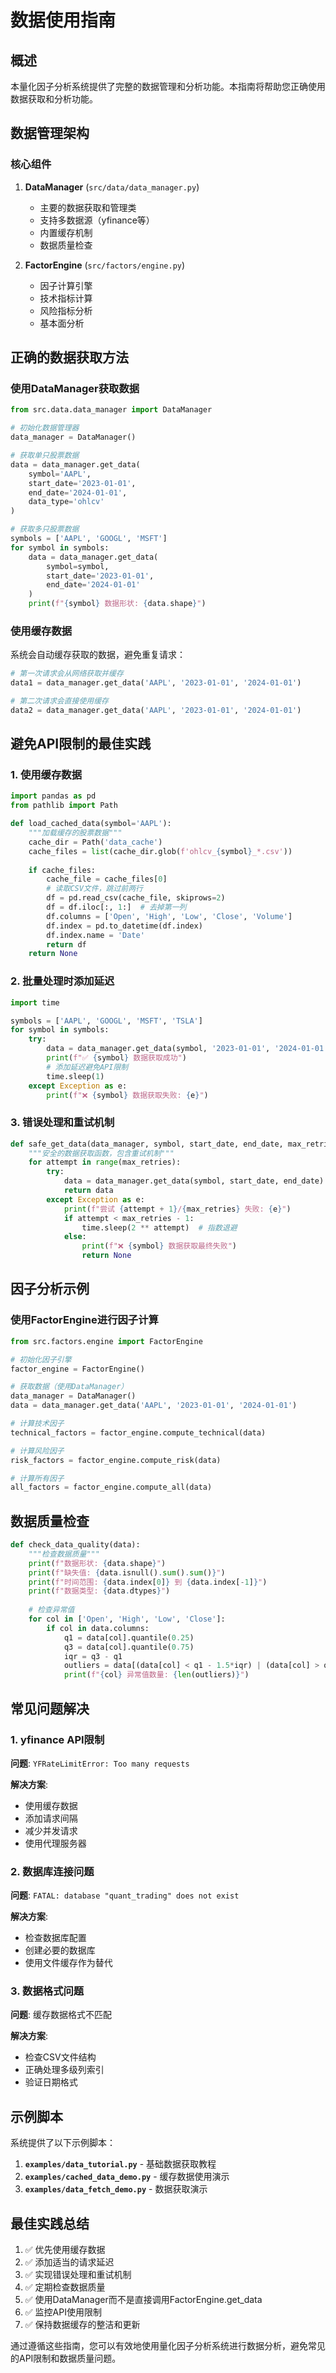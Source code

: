 # 数据使用指南

## 概述

本量化因子分析系统提供了完整的数据管理和分析功能。本指南将帮助您正确使用数据获取和分析功能。

## 数据管理架构

### 核心组件

1. **DataManager** (`src/data/data_manager.py`)
   - 主要的数据获取和管理类
   - 支持多数据源（yfinance等）
   - 内置缓存机制
   - 数据质量检查

2. **FactorEngine** (`src/factors/engine.py`)
   - 因子计算引擎
   - 技术指标计算
   - 风险指标分析
   - 基本面分析

## 正确的数据获取方法

### 使用DataManager获取数据

```python
from src.data.data_manager import DataManager

# 初始化数据管理器
data_manager = DataManager()

# 获取单只股票数据
data = data_manager.get_data(
    symbol='AAPL',
    start_date='2023-01-01',
    end_date='2024-01-01',
    data_type='ohlcv'
)

# 获取多只股票数据
symbols = ['AAPL', 'GOOGL', 'MSFT']
for symbol in symbols:
    data = data_manager.get_data(
        symbol=symbol,
        start_date='2023-01-01',
        end_date='2024-01-01'
    )
    print(f"{symbol} 数据形状: {data.shape}")
```

### 使用缓存数据

系统会自动缓存获取的数据，避免重复请求：

```python
# 第一次请求会从网络获取并缓存
data1 = data_manager.get_data('AAPL', '2023-01-01', '2024-01-01')

# 第二次请求会直接使用缓存
data2 = data_manager.get_data('AAPL', '2023-01-01', '2024-01-01')
```

## 避免API限制的最佳实践

### 1. 使用缓存数据

```python
import pandas as pd
from pathlib import Path

def load_cached_data(symbol='AAPL'):
    """加载缓存的股票数据"""
    cache_dir = Path('data_cache')
    cache_files = list(cache_dir.glob(f'ohlcv_{symbol}_*.csv'))
    
    if cache_files:
        cache_file = cache_files[0]
        # 读取CSV文件，跳过前两行
        df = pd.read_csv(cache_file, skiprows=2)
        df = df.iloc[:, 1:]  # 去掉第一列
        df.columns = ['Open', 'High', 'Low', 'Close', 'Volume']
        df.index = pd.to_datetime(df.index)
        df.index.name = 'Date'
        return df
    return None
```

### 2. 批量处理时添加延迟

```python
import time

symbols = ['AAPL', 'GOOGL', 'MSFT', 'TSLA']
for symbol in symbols:
    try:
        data = data_manager.get_data(symbol, '2023-01-01', '2024-01-01')
        print(f"✅ {symbol} 数据获取成功")
        # 添加延迟避免API限制
        time.sleep(1)
    except Exception as e:
        print(f"❌ {symbol} 数据获取失败: {e}")
```

### 3. 错误处理和重试机制

```python
def safe_get_data(data_manager, symbol, start_date, end_date, max_retries=3):
    """安全的数据获取函数，包含重试机制"""
    for attempt in range(max_retries):
        try:
            data = data_manager.get_data(symbol, start_date, end_date)
            return data
        except Exception as e:
            print(f"尝试 {attempt + 1}/{max_retries} 失败: {e}")
            if attempt < max_retries - 1:
                time.sleep(2 ** attempt)  # 指数退避
            else:
                print(f"❌ {symbol} 数据获取最终失败")
                return None
```

## 因子分析示例

### 使用FactorEngine进行因子计算

```python
from src.factors.engine import FactorEngine

# 初始化因子引擎
factor_engine = FactorEngine()

# 获取数据（使用DataManager）
data_manager = DataManager()
data = data_manager.get_data('AAPL', '2023-01-01', '2024-01-01')

# 计算技术因子
technical_factors = factor_engine.compute_technical(data)

# 计算风险因子
risk_factors = factor_engine.compute_risk(data)

# 计算所有因子
all_factors = factor_engine.compute_all(data)
```

## 数据质量检查

```python
def check_data_quality(data):
    """检查数据质量"""
    print(f"数据形状: {data.shape}")
    print(f"缺失值: {data.isnull().sum().sum()}")
    print(f"时间范围: {data.index[0]} 到 {data.index[-1]}")
    print(f"数据类型: {data.dtypes}")
    
    # 检查异常值
    for col in ['Open', 'High', 'Low', 'Close']:
        if col in data.columns:
            q1 = data[col].quantile(0.25)
            q3 = data[col].quantile(0.75)
            iqr = q3 - q1
            outliers = data[(data[col] < q1 - 1.5*iqr) | (data[col] > q3 + 1.5*iqr)]
            print(f"{col} 异常值数量: {len(outliers)}")
```

## 常见问题解决

### 1. yfinance API限制

**问题**: `YFRateLimitError: Too many requests`

**解决方案**:
- 使用缓存数据
- 添加请求间隔
- 减少并发请求
- 使用代理服务器

### 2. 数据库连接问题

**问题**: `FATAL: database "quant_trading" does not exist`

**解决方案**:
- 检查数据库配置
- 创建必要的数据库
- 使用文件缓存作为替代

### 3. 数据格式问题

**问题**: 缓存数据格式不匹配

**解决方案**:
- 检查CSV文件结构
- 正确处理多级列索引
- 验证日期格式

## 示例脚本

系统提供了以下示例脚本：

1. **`examples/data_tutorial.py`** - 基础数据获取教程
2. **`examples/cached_data_demo.py`** - 缓存数据使用演示
3. **`examples/data_fetch_demo.py`** - 数据获取演示

## 最佳实践总结

1. ✅ 优先使用缓存数据
2. ✅ 添加适当的请求延迟
3. ✅ 实现错误处理和重试机制
4. ✅ 定期检查数据质量
5. ✅ 使用DataManager而不是直接调用FactorEngine.get_data
6. ✅ 监控API使用限制
7. ✅ 保持数据缓存的整洁和更新

通过遵循这些指南，您可以有效地使用量化因子分析系统进行数据分析，避免常见的API限制和数据质量问题。